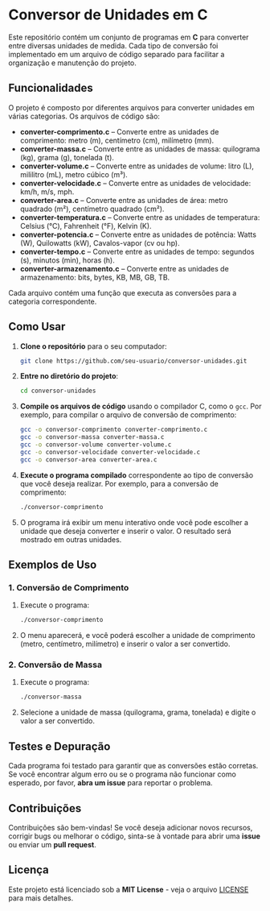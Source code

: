 # Conversor de Unidades em C

Este repositório contém um conjunto de programas em **C** para converter entre diversas unidades de medida. Cada tipo de conversão foi implementado em um arquivo de código separado para facilitar a organização e manutenção do projeto.

## Funcionalidades

O projeto é composto por diferentes arquivos para converter unidades em várias categorias. Os arquivos de código são:

- **converter-comprimento.c** – Converte entre as unidades de comprimento: metro (m), centímetro (cm), milímetro (mm).
- **converter-massa.c** – Converte entre as unidades de massa: quilograma (kg), grama (g), tonelada (t).
- **converter-volume.c** – Converte entre as unidades de volume: litro (L), mililitro (mL), metro cúbico (m³).
- **converter-velocidade.c** – Converte entre as unidades de velocidade: km/h, m/s, mph.
- **converter-area.c** – Converte entre as unidades de área: metro quadrado (m²), centímetro quadrado (cm²).
- **converter-temperatura.c** – Converte entre as unidades de temperatura: Celsius (°C), Fahrenheit (°F), Kelvin (K).
- **converter-potencia.c** – Converte entre as unidades de potência: Watts (W), Quilowatts (kW), Cavalos-vapor (cv ou hp).
- **converter-tempo.c** – Converte entre as unidades de tempo: segundos (s), minutos (min), horas (h).
- **converter-armazenamento.c** – Converte entre as unidades de armazenamento: bits, bytes, KB, MB, GB, TB.

Cada arquivo contém uma função que executa as conversões para a categoria correspondente.

## Como Usar

1. **Clone o repositório** para o seu computador:

    ```bash
    git clone https://github.com/seu-usuario/conversor-unidades.git
    ```

2. **Entre no diretório do projeto**:

    ```bash
    cd conversor-unidades
    ```

3. **Compile os arquivos de código** usando o compilador C, como o `gcc`. Por exemplo, para compilar o arquivo de conversão de comprimento:

    ```bash
    gcc -o conversor-comprimento converter-comprimento.c
    gcc -o conversor-massa converter-massa.c
    gcc -o conversor-volume converter-volume.c
    gcc -o conversor-velocidade converter-velocidade.c
    gcc -o conversor-area converter-area.c
    ```

4. **Execute o programa compilado** correspondente ao tipo de conversão que você deseja realizar. Por exemplo, para a conversão de comprimento:

    ```bash
    ./conversor-comprimento
    ```

5. O programa irá exibir um menu interativo onde você pode escolher a unidade que deseja converter e inserir o valor. O resultado será mostrado em outras unidades.

## Exemplos de Uso

### 1. **Conversão de Comprimento**

1. Execute o programa:

    ```bash
    ./conversor-comprimento
    ```

2. O menu aparecerá, e você poderá escolher a unidade de comprimento (metro, centímetro, milímetro) e inserir o valor a ser convertido.

### 2. **Conversão de Massa**

1. Execute o programa:

    ```bash
    ./conversor-massa
    ```

2. Selecione a unidade de massa (quilograma, grama, tonelada) e digite o valor a ser convertido.

## Testes e Depuração

Cada programa foi testado para garantir que as conversões estão corretas. Se você encontrar algum erro ou se o programa não funcionar como esperado, por favor, **abra um issue** para reportar o problema.

## Contribuições

Contribuições são bem-vindas! Se você deseja adicionar novos recursos, corrigir bugs ou melhorar o código, sinta-se à vontade para abrir uma **issue** ou enviar um **pull request**.

## Licença

Este projeto está licenciado sob a **MIT License** - veja o arquivo [LICENSE](LICENSE) para mais detalhes.
